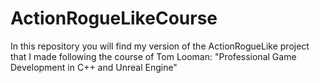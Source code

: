 # ActionRogueLikeCourse
In this repository you will find my version of the ActionRogueLike project that I made following the course of Tom Looman: "Professional Game Development in C++ and Unreal Engine"
